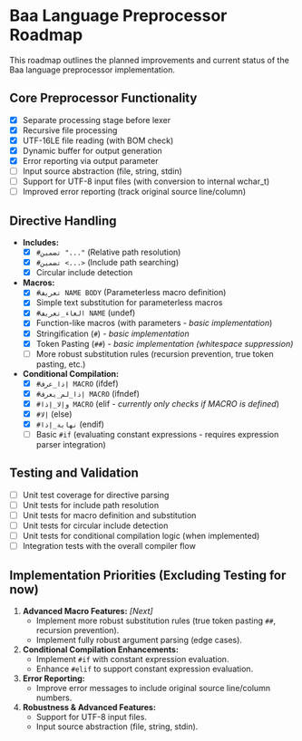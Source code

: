 # Baa Language Preprocessor Roadmap

This roadmap outlines the planned improvements and current status of the Baa language preprocessor implementation.

## Core Preprocessor Functionality

- [x] Separate processing stage before lexer
- [x] Recursive file processing
- [x] UTF-16LE file reading (with BOM check)
- [x] Dynamic buffer for output generation
- [x] Error reporting via output parameter
- [ ] Input source abstraction (file, string, stdin)
- [ ] Support for UTF-8 input files (with conversion to internal wchar_t)
- [ ] Improved error reporting (track original source line/column)

## Directive Handling

- **Includes:**
    - [x] `#تضمين "..."` (Relative path resolution)
    - [x] `#تضمين <...>` (Include path searching)
    - [x] Circular include detection
- **Macros:**
    - [x] `#تعريف NAME BODY` (Parameterless macro definition)
    - [x] Simple text substitution for parameterless macros
    - [x] `#الغاء_تعريف NAME` (undef)
    - [x] Function-like macros (with parameters - *basic implementation*)
    - [x] Stringification (`#`) - *basic implementation*
    - [x] Token Pasting (`##`) - *basic implementation (whitespace suppression)*
    - [ ] More robust substitution rules (recursion prevention, true token pasting, etc.)
- **Conditional Compilation:**
    - [x] `#إذا_عرف MACRO` (ifdef)
    - [x] `#إذا_لم_يعرف MACRO` (ifndef)
    - [x] `#وإلا_إذا MACRO` (elif - *currently only checks if MACRO is defined*)
    - [x] `#إلا` (else)
    - [x] `#نهاية_إذا` (endif)
    - [ ] Basic `#if` (evaluating constant expressions - requires expression parser integration)

## Testing and Validation

- [ ] Unit test coverage for directive parsing
- [ ] Unit tests for include path resolution
- [ ] Unit tests for macro definition and substitution
- [ ] Unit tests for circular include detection
- [ ] Unit tests for conditional compilation logic (when implemented)
- [ ] Integration tests with the overall compiler flow

## Implementation Priorities (Excluding Testing for now)

1.  **Advanced Macro Features:** *[Next]*
    - Implement more robust substitution rules (true token pasting `##`, recursion prevention).
    - Implement fully robust argument parsing (edge cases).
2.  **Conditional Compilation Enhancements:**
    - Implement `#if` with constant expression evaluation.
    - Enhance `#elif` to support constant expression evaluation.
3.  **Error Reporting:**
    - Improve error messages to include original source line/column numbers.
4.  **Robustness & Advanced Features:**
    - Support for UTF-8 input files.
    - Input source abstraction (file, string, stdin).
